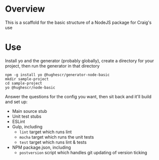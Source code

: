 Overview
========

This is a scaffold for the basic structure of a NodeJS package for Craig's use

Use
===

Install yo and the generator (probably globally), create a directory for your project, then run the generator in that directory

```
npm -g install yo @hughescr/generator-node-basic
mkdir sample-project
cd sample-project
yo @hughescr/node-basic
```

Answer the questions for the config you want, then sit back and it'll build and set up:

* Main source stub
* Unit test stubs
* ESLint
* Gulp, including
  - `lint` target which runs lint
  - `mocha` target which runs the unit tests
  - `test` target which runs lint & tests
* NPM package.json, including
  - `postversion` script which handles git updating of version ticking
